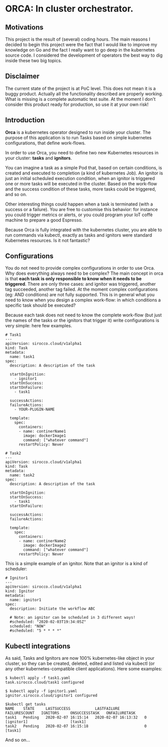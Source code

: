 ORCA: In cluster orchestrator.
===

Motivations
---
This project is the result of (several) coding hours. The main reasons I decided to begin this project were the fact that I would like to improve my knowledge on Go and the fact I really want to go deep in the kubernetes source code. I considered the development of operators the best way to dig inside these two big topics.

Disclaimer
---
The current state of the project is at PoC level. This does not mean it is a buggy product. Actually all the functionality described are properly working. What is missing is a complete automatic test suite. At the moment I don't consider this product ready for production, so use it at your own risk!


Introduction
---
**Orca** is a kubernetes operator designed to run inside your cluster. The purpose of this application is to run Tasks based on simple kubernetes configurations, that define work-flows.

In order to use Orca, you need to define two new Kubernetes resources in your cluster: **tasks** and **ignitors**.

You can imagine a task as a simple Pod that, based on certain conditions, is created and executed to completion (a kind of kubernetes Job). An ignitor is just an initial scheduled execution condition, when an ignitor is triggered one or more tasks will be executed in the cluster. Based on the work-flow and the success condition of these tasks, more tasks could be triggered, and so on.

Other interesting things could happen when a task is terminated (with a success or a failure). You are free to customise this behavior: for instance you could trigger metrics or alerts, or you could program your IoT coffè machine to prepare a good Espresso.

Because Orca is fully integrated with the kubernetes cluster, you are able to run commands via kubectl, exactly as tasks and ignitors were standard Kubernetes resources. Is it not fantastic?

Configurations
---

You do not need to provide complex configurations in order to use Orca. Why does everything always need to be complex? The main concept in orca is that **each task is only responsible to know when it needs to be triggered**. There are only three cases: and ignitor was triggered, another tag succeeded, another tag failed. At the moment complex configurations (eg: AND conditions) are not fully supported. This is in general what you need to know when you design a complex work-flow: in which conditions a specific task should be executed?

Because each task does not need to know the complete work-flow (but just the names of the tasks or the ignitors that trigger it) write configurations is very simple: here few examples.

```
# Task1
---
apiVersion: sirocco.cloud/v1alpha1
kind: Task
metadata:
  name: task1
spec:
  description: A description of the task
  
  startOnIgnition:
    - ignitor1
  startOnSuccess:
  startOnFailure:
    - task1
  
  successActions:
  failureActions:
    - YOUR-PLUGIN-NAME
  
  template:
    spec:
      containers:
      - name: continerName1
        image: dockerImage1
        command: ["whatever command"]
      restartPolicy: Never
```

```
# Task2
---
apiVersion: sirocco.cloud/v1alpha1
kind: Task
metadata:
  name: task2
spec:
  description: A description of the task
  
  startOnIgnition:
  startOnSuccess:
  	- task1
  startOnFailure:
  
  successActions:
  failureActions:
  
  template:
    spec:
      containers:
      - name: continerName2
        image: dockerImage2
        command: ["whatever command"]
      restartPolicy: Never
```

This is a simple example of an ignitor. Note that an ignitor is a kind of scheduler:

```
# Ignitor1
---
apiVersion: sirocco.cloud/v1alpha1
kind: Ignitor
metadata:
  name: ignitor1
spec:
  description: Initiate the workflow ABC
  
  # Note: an ignitor can be scheduled in 3 different ways!
  #scheduled: "2020-02-03T19:34:05Z"
  scheduled: "NOW"
  #scheduled: "5 * * * *"

```

Kubectl integrations
---

As said, Tasks and Ignitors are now 100% kubernetes-like object in your cluster, so they can be created, deleted, edited and listed via kubectl (or any other kubernetes-compatible client applications). Here some examples:

```
$ kubectl apply -f task1.yaml 
task.sirocco.cloud/task1 configured
```

```
$ kubectl apply -f ignitor1.yaml 
ignitor.sirocco.cloud/ignitor1 configured
```

```
$kubectl get tasks
NAME    STATE     LASTSUCCESS           LASTFAILURE           FAILURESCOUNT   IGNITORS     ONSUCCESSTASK   ONFAILURETASK
task1   Pending   2020-02-07 16:15:14   2020-02-07 16:13:32   0               [ignitor1]                   [task1]
task2   Pending   2020-02-07 16:15:18                         0                            [task1]         
```

And so on...
